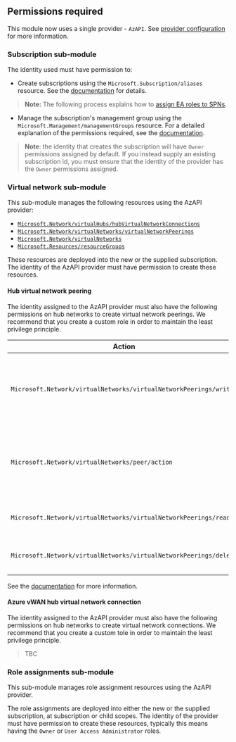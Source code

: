 <!-- markdownlint-disable MD041 -->
## Permissions required

This module now uses a single provider - `AzAPI`.
See [provider configuration](Provider-configuration) for more information.

### Subscription sub-module

The identity used must have permission to:

- Create subscriptions using the `Microsoft.Subscription/aliases` resource.
See the [documentation][programatically_create_subscription] for details.

> **Note:** The following process explains how to [assign EA roles to SPNs][assign_ea_roles_to_spns].

- Manage the subscription's management group using the `Microsoft.Management/managementGroups` resource.
For a detailed explanation of the permissions required, see the [documentation][moving_management_groups].

> **Note**: the identity that creates the subscription will have `Owner` permissions assigned by default.
> If you instead supply an existing subscription id, you must ensure that the identity of the provider has the `Owner` permissions assigned.

### Virtual network sub-module

This sub-module manages the following resources using the AzAPI provider:

- [`Microsoft.Network/virtualHubs/hubVirtualNetworkConnections`][hubVirtualNetworkConnections]
- [`Microsoft.Network/virtualNetworks/virtualNetworkPeerings`][virtualnetworkpeerings]
- [`Microsoft.Network/virtualNetworks`][virtualNetworks]
- [`Microsoft.Resources/resourceGroups`][resourceGroups]

These resources are deployed into the new or the supplied subscription.
The identity of the AzAPI provider must have permission to create these resources.

#### Hub virtual network peering

The identity assigned to the AzAPI provider must also have the following permissions on hub networks to create virtual network peerings.
We recommend that you create a custom role in order to maintain the least privilege principle.

| Action | Name |
| - | - |
| `Microsoft.Network/virtualNetworks/virtualNetworkPeerings/write` | Required to create a peering from the supplied hub network. |
| `Microsoft.Network/virtualNetworks/peer/action` | Required to create a peering from the supplied hub network. |
| `Microsoft.Network/virtualNetworks/virtualNetworkPeerings/read` | Read a virtual network peering |
| `Microsoft.Network/virtualNetworks/virtualNetworkPeerings/delete` | Delete a virtual network peering |

See the [documentation](https://learn.microsoft.com/azure/virtual-network/virtual-network-manage-peering?tabs=peering-portal#permissions) for more information.

#### Azure vWAN hub virtual network connection

The identity assigned to the AzAPI provider must also have the following permissions on hub networks to create virtual network connections.
We recommend that you create a custom tole in order to maintain the least privilege principle.

> TBC

### Role assignments sub-module

This sub-module manages role assignment resources using the AzAPI provider.

The role assignments are deployed into either the new or the supplied subscription, at subscription or child scopes.
The identity of the provider must have permission to create these resources, typically this means having the `Owner` or `User Access Administrator` roles.

[assign_ea_roles_to_spns]: https://docs.microsoft.com/azure/cost-management-billing/manage/assign-roles-azure-service-principals
[hubVirtualNetworkConnections]: https://docs.microsoft.com/azure/templates/microsoft.network/virtualhubs/hubvirtualnetworkconnections?tabs=bicep
[moving_management_groups]: https://docs.microsoft.com/azure/governance/management-groups/overview#moving-management-groups-and-subscriptions
[programatically_create_subscription]: https://docs.microsoft.com/azure/cost-management-billing/manage/programmatically-create-subscription
[resourceGroups]: https://docs.microsoft.com/azure/templates/microsoft.resources/resourceGroups?tabs=bicep
[virtualnetworkpeerings]: https://docs.microsoft.com/azure/templates/microsoft.network/virtualnetworks/virtualnetworkpeerings?tabs=bicep
[virtualNetworks]: https://docs.microsoft.com/azure/templates/microsoft.network/virtualnetworks?tabs=bicep
